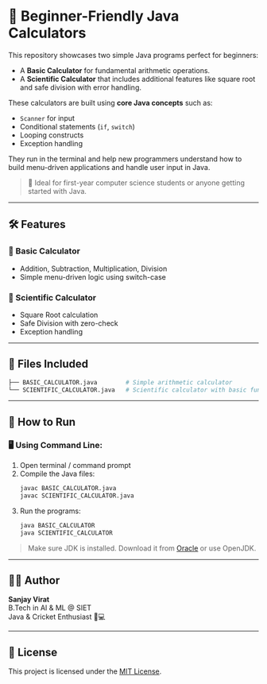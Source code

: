 # 🧮 Beginner-Friendly Java Calculators

This repository showcases two simple Java programs perfect for beginners:
- A **Basic Calculator** for fundamental arithmetic operations.
- A **Scientific Calculator** that includes additional features like square root and safe division with error handling.

These calculators are built using **core Java concepts** such as:
- `Scanner` for input
- Conditional statements (`if`, `switch`)
- Looping constructs
- Exception handling

They run in the terminal and help new programmers understand how to build menu-driven applications and handle user input in Java.

> 🧠 Ideal for first-year computer science students or anyone getting started with Java.

---

## 🛠️ Features

### 🔢 Basic Calculator
- Addition, Subtraction, Multiplication, Division
- Simple menu-driven logic using switch-case

### 🧪 Scientific Calculator
- Square Root calculation
- Safe Division with zero-check
- Exception handling

---

## 📂 Files Included

```bash
├── BASIC_CALCULATOR.java        # Simple arithmetic calculator
└── SCIENTIFIC_CALCULATOR.java   # Scientific calculator with basic functions
```

---

## 🚀 How to Run

### 🖥️ Using Command Line:
1. Open terminal / command prompt
2. Compile the Java files:
   ```bash
   javac BASIC_CALCULATOR.java
   javac SCIENTIFIC_CALCULATOR.java
   ```
3. Run the programs:
   ```bash
   java BASIC_CALCULATOR
   java SCIENTIFIC_CALCULATOR
   ```

> Make sure JDK is installed. Download it from [Oracle](https://www.oracle.com/java/technologies/javase-downloads.html) or use OpenJDK.

---

## 👨‍💻 Author

**Sanjay Virat**  
B.Tech in AI & ML @ SIET  
Java & Cricket Enthusiast 🏏💻

---

## 📄 License

This project is licensed under the [MIT License](LICENSE).
